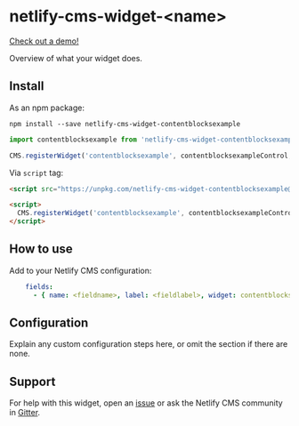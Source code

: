 # netlify-cms-widget-\<name\>

[Check out a demo!](https://replace-with-widget-name.netlify.com/demo)

Overview of what your widget does.

## Install

As an npm package:

```shell
npm install --save netlify-cms-widget-contentblocksexample
```

```js
import contentblocksexample from 'netlify-cms-widget-contentblocksexample'

CMS.registerWidget('contentblocksexample', contentblocksexampleControl, contentblocksexamplePreview)
```

Via `script` tag:

```html
<script src="https://unpkg.com/netlify-cms-widget-contentblocksexample@^1.0.0"></script>

<script>
  CMS.registerWidget('contentblocksexample', contentblocksexampleControl, contentblocksexamplePreview)
</script>
```

## How to use

Add to your Netlify CMS configuration:

```yaml
    fields:
      - { name: <fieldname>, label: <fieldlabel>, widget: contentblocksexample }
```

## Configuration

Explain any custom configuration steps here, or omit the section if there are none.

## Support

For help with this widget, open an [issue](https://github.com/<user>/<repo>) or ask the Netlify CMS community in [Gitter](https://gitter.im/netlify/netlifycms).
